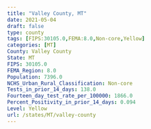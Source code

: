 ```yaml
---
title: "Valley County, MT"
date: 2021-05-04
draft: false
type: county
tags: [FIPS:30105.0,FEMA:8.0,Non-core,Yellow]
categories: [MT]
County: Valley County
State: MT
FIPS: 30105.0
FEMA_Region: 8.0
Population: 7396.0
NCHS_Urban_Rural_Classification: Non-core
Tests_in_prior_14_days: 138.0
Fourteen_day_test_rate_per_100000: 1866.0
Percent_Positivity_in_prior_14_days: 0.094
Level: Yellow
url: /states/MT/valley-county
---
```



